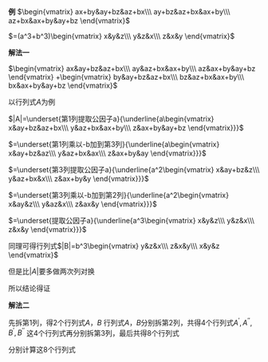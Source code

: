 **例**
$\begin{vmatrix}
ax+by&ay+bz&az+bx\\\ 
ay+bz&az+bx&ax+by\\\ 
az+bx&ax+by&ay+bz
\end{vmatrix}$

$=(a^3+b^3)\begin{vmatrix}
x&y&z\\\ 
y&z&x\\\ 
z&x&y
\end{vmatrix}$

**解法一**

$\begin{vmatrix}
ax&ay+bz&az+bx\\\ 
ay&az+bx&ax+by\\\ 
az&ax+by&ay+bz
\end{vmatrix}
+\begin{vmatrix}
by&ay+bz&az+bx\\\ 
bz&az+bx&ax+by\\\ 
bx&ax+by&ay+bz
\end{vmatrix}$



以行列式$A$为例

$|A|=\underset{第1列提取公因子a}{\underline{a\begin{vmatrix}
x&ay+bz&az+bx\\\ 
y&az+bx&ax+by\\\ 
z&ax+by&ay+bz
\end{vmatrix}}}$


$=\underset{第1列乘以-b加到第3列}{\underline{a\begin{vmatrix}
x&ay+bz&az\\\ 
y&az+bx&ax\\\ 
z&ax+by&ay
\end{vmatrix}}}$

$=\underset{第3列提取公因子a}{\underline{a^2\begin{vmatrix}
x&ay+bz&z\\\ 
y&az+bx&x\\\ 
z&ax+by&y
\end{vmatrix}}}$

$=\underset{第3列乘以-b加到第2列}{\underline{a^2\begin{vmatrix}
x&ay&z\\\ 
y&az&x\\\ 
z&ax&y
\end{vmatrix}}}$

$=\underset{提取公因子a}{\underline{a^3\begin{vmatrix}
x&y&z\\\ 
y&z&x\\\ 
z&x&y
\end{vmatrix}}}$

同理可得行列式$|B|=b^3\begin{vmatrix}
y&z&x\\\ 
z&x&y\\\ 
x&y&z
\end{vmatrix}$

但是比$|A|$要多做两次列对换



所以结论得证



**解法二**

先拆第1列，得2个行列式$A，B$
行列式$A，B$分别拆第2列，共得4个行列式$A^\prime,A^{\prime\prime},B^\prime,B^{\prime\prime}$
这4个行列式再分别拆第3列，最后共得8个行列式

分别计算这8个行列式